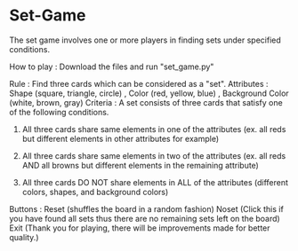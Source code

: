 # Set-Game
The set game involves one or more players in finding sets under specified conditions.

How to play : Download the files and run "set_game.py"

Rule       : Find three cards which can be considered as a "set".
Attributes : Shape (square, triangle, circle) , Color (red, yellow, blue) , Background Color (white, brown, gray)
Criteria   : A set consists of three cards that satisfy one of the following conditions.

1. All three cards share same elements in one of the attributes (ex. all reds but different elements in other attributes for example)
2. All three cards share same elements in two of the attributes (ex. all reds AND all browns but different elements in the remaining attribute)

3. All three cards DO NOT share elements in ALL of the attributes (different colors, shapes, and background colors)

Buttons    : Reset (shuffles the board in a random fashion)
             Noset (Click this if you have found all sets thus there are no remaining sets left on the board)
             Exit  (Thank you for playing, there will be improvements made for better quality.)
